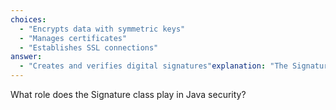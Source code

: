 ```yaml
---
choices:
  - "Encrypts data with symmetric keys"
  - "Manages certificates"
  - "Establishes SSL connections"
answer:
  - "Creates and verifies digital signatures"explanation: "The Signature class is used for creating and verifying digital signatures."
---
```


What role does the Signature class play in Java security?
